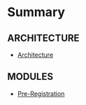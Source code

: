 # Summary

## ARCHITECTURE
*  [Architecture](MOSIP_Architecture.md)

## MODULES
*  [Pre-Registration](Pre-Registration.md)
